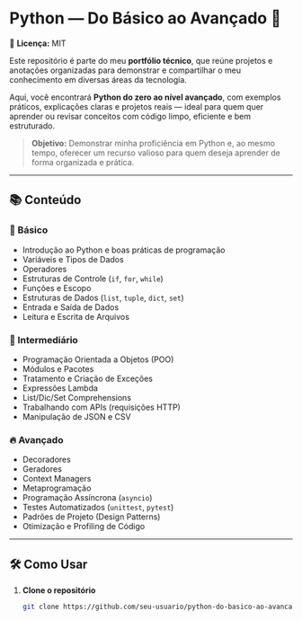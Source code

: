 # Python — Do Básico ao Avançado 🐍
📄 **Licença:** MIT  

Este repositório é parte do meu **portfólio técnico**, que reúne projetos e anotações organizadas para demonstrar e compartilhar o meu conhecimento em diversas áreas da tecnologia.  

Aqui, você encontrará **Python do zero ao nível avançado**, com exemplos práticos, explicações claras e projetos reais — ideal para quem quer aprender ou revisar conceitos com código limpo, eficiente e bem estruturado.

> **Objetivo:** Demonstrar minha proficiência em Python e, ao mesmo tempo, oferecer um recurso valioso para quem deseja aprender de forma organizada e prática.

---

## 📚 Conteúdo

### 🏁 Básico
- Introdução ao Python e boas práticas de programação
- Variáveis e Tipos de Dados
- Operadores
- Estruturas de Controle (`if`, `for`, `while`)
- Funções e Escopo
- Estruturas de Dados (`list`, `tuple`, `dict`, `set`)
- Entrada e Saída de Dados
- Leitura e Escrita de Arquivos

### 🚀 Intermediário
- Programação Orientada a Objetos (POO)
- Módulos e Pacotes
- Tratamento e Criação de Exceções
- Expressões Lambda
- List/Dic/Set Comprehensions
- Trabalhando com APIs (requisições HTTP)
- Manipulação de JSON e CSV

### 🔥 Avançado
- Decoradores
- Geradores
- Context Managers
- Metaprogramação
- Programação Assíncrona (`asyncio`)
- Testes Automatizados (`unittest`, `pytest`)
- Padrões de Projeto (Design Patterns)
- Otimização e Profiling de Código

---

## 🛠️ Como Usar

1. **Clone o repositório**
   ```bash
   git clone https://github.com/seu-usuario/python-do-basico-ao-avancado.git
